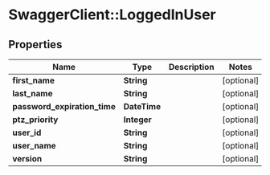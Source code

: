 # SwaggerClient::LoggedInUser

## Properties
Name | Type | Description | Notes
------------ | ------------- | ------------- | -------------
**first_name** | **String** |  | [optional] 
**last_name** | **String** |  | [optional] 
**password_expiration_time** | **DateTime** |  | [optional] 
**ptz_priority** | **Integer** |  | [optional] 
**user_id** | **String** |  | [optional] 
**user_name** | **String** |  | [optional] 
**version** | **String** |  | [optional] 

